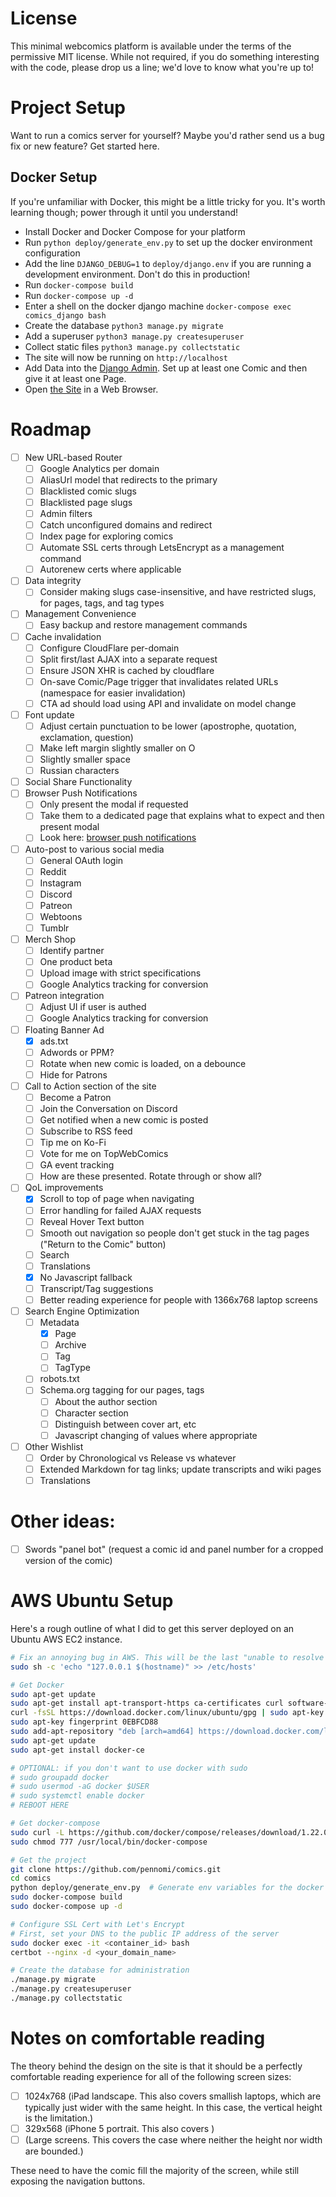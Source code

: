 # License

This minimal webcomics platform is available under the terms of the permissive MIT license. While not required, if you 
do something interesting with the code, please drop us a line; we'd love to know what you're up to!

# Project Setup

Want to run a comics server for yourself? Maybe you'd rather send us a bug fix or new feature? Get started here.

## Docker Setup

If you're unfamiliar with Docker, this might be a little tricky for you. It's worth learning though; power through it until you understand!

- Install Docker and Docker Compose for your platform
- Run `python deploy/generate_env.py` to set up the docker environment configuration
- Add the line `DJANGO_DEBUG=1` to `deploy/django.env` if you are running a development environment. Don't do this in production!
- Run `docker-compose build`
- Run `docker-compose up -d`
- Enter a shell on the docker django machine `docker-compose exec comics_django bash`
- Create the database `python3 manage.py migrate`
- Add a superuser `python3 manage.py createsuperuser`
- Collect static files `python3 manage.py collectstatic`
- The site will now be running on `http://localhost`
- Add Data into the [Django Admin](http://localhost/admin/). Set up at least one Comic and then give it at least one Page.
- Open [the Site](http://localhost) in a Web Browser.


# Roadmap

- [ ] New URL-based Router
  - [ ] Google Analytics per domain
  - [ ] AliasUrl model that redirects to the primary
  - [ ] Blacklisted comic slugs
  - [ ] Blacklisted page slugs
  - [ ] Admin filters
  - [ ] Catch unconfigured domains and redirect
  - [ ] Index page for exploring comics
  - [ ] Automate SSL certs through LetsEncrypt as a management command
  - [ ] Autorenew certs where applicable
- [ ] Data integrity
  - [ ] Consider making slugs case-insensitive, and have restricted slugs, for pages, tags, and tag types
- [ ] Management Convenience
  - [ ] Easy backup and restore management commands
- [ ] Cache invalidation
  - [ ] Configure CloudFlare per-domain
  - [ ] Split first/last AJAX into a separate request
  - [ ] Ensure JSON XHR is cached by cloudflare
  - [ ] On-save Comic/Page trigger that invalidates related URLs (namespace for easier invalidation)
  - [ ] CTA ad should load using API and invalidate on model change
- [ ] Font update
  - [ ] Adjust certain punctuation to be lower (apostrophe, quotation, exclamation, question)
  - [ ] Make left margin slightly smaller on O
  - [ ] Slightly smaller space
  - [ ] Russian characters
- [ ] Social Share Functionality
- [ ] Browser Push Notifications
  - [ ] Only present the modal if requested
  - [ ] Take them to a dedicated page that explains what to expect and then present modal
  - [ ] Look here: [browser push notifications](https://developers.google.com/web/updates/2016/07/web-push-interop-wins)
- [ ] Auto-post to various social media
  - [ ] General OAuth login
  - [ ] Reddit
  - [ ] Instagram
  - [ ] Discord
  - [ ] Patreon
  - [ ] Webtoons
  - [ ] Tumblr
- [ ] Merch Shop
  - [ ] Identify partner
  - [ ] One product beta
  - [ ] Upload image with strict specifications
  - [ ] Google Analytics tracking for conversion
- [ ] Patreon integration
  - [ ] Adjust UI if user is authed
  - [ ] Google Analytics tracking for conversion
- [ ] Floating Banner Ad
  - [x] ads.txt
  - [ ] Adwords or PPM?
  - [ ] Rotate when new comic is loaded, on a debounce
  - [ ] Hide for Patrons
- [ ] Call to Action section of the site
  - [ ] Become a Patron
  - [ ] Join the Conversation on Discord
  - [ ] Get notified when a new comic is posted
  - [ ] Subscribe to RSS feed
  - [ ] Tip me on Ko-Fi
  - [ ] Vote for me on TopWebComics
  - [ ] GA event tracking
  - [ ] How are these presented. Rotate through or show all?
- [ ] QoL improvements
  - [x] Scroll to top of page when navigating
  - [ ] Error handling for failed AJAX requests
  - [ ] Reveal Hover Text button
  - [ ] Smooth out navigation so people don't get stuck in the tag pages ("Return to the Comic" button)
  - [ ] Search
  - [ ] Translations
  - [x] No Javascript fallback
  - [ ] Transcript/Tag suggestions
  - [ ] Better reading experience for people with 1366x768 laptop screens
- [ ] Search Engine Optimization
  - [ ] Metadata
    - [x] Page
    - [ ] Archive
    - [ ] Tag
    - [ ] TagType
  - [ ] robots.txt
  - [ ] Schema.org tagging for our pages, tags
    - [ ] About the author section
    - [ ] Character section
    - [ ] Distinguish between cover art, etc
    - [ ] Javascript changing of values where appropriate
- [ ] Other Wishlist
  - [ ] Order by Chronological vs Release vs whatever
  - [ ] Extended Markdown for tag links; update transcripts and wiki pages
  - [ ] Translations

# Other ideas:

- [ ] Swords "panel bot" (request a comic id and panel number for a cropped version of the comic)

# AWS Ubuntu Setup

Here's a rough outline of what I did to get this server deployed on an Ubuntu AWS EC2 instance.

```bash
# Fix an annoying bug in AWS. This will be the last "unable to resolve host" error you see
sudo sh -c 'echo "127.0.0.1 $(hostname)" >> /etc/hosts'

# Get Docker
sudo apt-get update
sudo apt-get install apt-transport-https ca-certificates curl software-properties-common
curl -fsSL https://download.docker.com/linux/ubuntu/gpg | sudo apt-key add -
sudo apt-key fingerprint 0EBFCD88
sudo add-apt-repository "deb [arch=amd64] https://download.docker.com/linux/ubuntu $(lsb_release -cs) stable"
sudo apt-get update
sudo apt-get install docker-ce

# OPTIONAL: if you don't want to use docker with sudo
# sudo groupadd docker
# sudo usermod -aG docker $USER
# sudo systemctl enable docker
# REBOOT HERE

# Get docker-compose
sudo curl -L https://github.com/docker/compose/releases/download/1.22.0/docker-compose-`uname -s`-`uname -m` -o /usr/local/bin/docker-compose
sudo chmod 777 /usr/local/bin/docker-compose

# Get the project
git clone https://github.com/pennomi/comics.git
cd comics
python deploy/generate_env.py  # Generate env variables for the docker build
sudo docker-compose build
sudo docker-compose up -d

# Configure SSL Cert with Let's Encrypt
# First, set your DNS to the public IP address of the server
sudo docker exec -it <container_id> bash
certbot --nginx -d <your_domain_name>

# Create the database for administration
./manage.py migrate
./manage.py createsuperuser
./manage.py collectstatic
```

# Notes on comfortable reading

The theory behind the design on the site is that it should be a perfectly comfortable reading experience for all of
the following screen sizes:

- [ ] 1024x768 (iPad landscape. This also covers smallish laptops, which are typically just wider with the same height.
 In this case, the vertical height is the limitation.)
- [ ] 329x568 (iPhone 5 portrait. This also covers )
- [ ] (Large screens. This covers the case where neither the height nor width are bounded.)

These need to have the comic fill the majority of the screen, while still exposing the navigation buttons.
